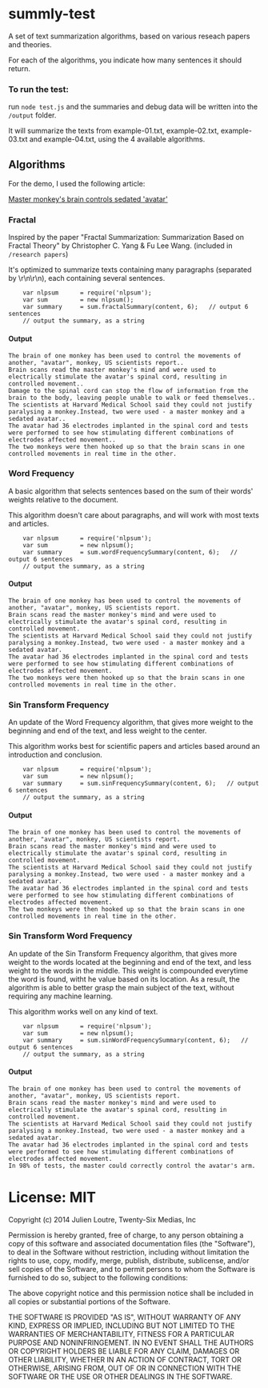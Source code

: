 # summly-test #

A set of text summarization algorithms, based on various reseach papers and theories.

For each of the algorithms, you indicate how many sentences it should return.

### To run the test: ###
run `node test.js` and the summaries and debug data will be written into the `/output` folder.

It will summarize the texts from example-01.txt, example-02.txt, example-03.txt and example-04.txt, using the 4 available algorithms.


## Algorithms ##
For the demo, I used the following article:

[Master monkey's brain controls sedated 'avatar'](http://www.bbc.co.uk/news/health-26224813)

### Fractal ###
Inspired by the paper "Fractal Summarization: Summarization Based on Fractal Theory" by Christopher C. Yang & Fu Lee Wang. (included in `/research papers`)

It's optimized to summarize texts containing many paragraphs (separated by \r\n\r\n), each containing several sentences.

```
    var nlpsum      = require('nlpsum');
    var sum         = new nlpsum();
    var summary     = sum.fractalSummary(content, 6);   // output 6 sentences
    // output the summary, as a string
```

#### Output ####
```
The brain of one monkey has been used to control the movements of another, "avatar", monkey, US scientists report..
Brain scans read the master monkey's mind and were used to electrically stimulate the avatar's spinal cord, resulting in controlled movement..
Damage to the spinal cord can stop the flow of information from the brain to the body, leaving people unable to walk or feed themselves..
The scientists at Harvard Medical School said they could not justify paralysing a monkey.Instead, two were used - a master monkey and a sedated avatar..
The avatar had 36 electrodes implanted in the spinal cord and tests were performed to see how stimulating different combinations of electrodes affected movement..
The two monkeys were then hooked up so that the brain scans in one controlled movements in real time in the other.
```


### Word Frequency ###
A basic algorithm that selects sentences based on the sum of their words' weights relative to the document.

This algorithm doesn't care about paragraphs, and will work with most texts and articles.

```
    var nlpsum      = require('nlpsum');
    var sum         = new nlpsum();
    var summary     = sum.wordFrequencySummary(content, 6);   // output 6 sentences
    // output the summary, as a string
```

#### Output ####
```
The brain of one monkey has been used to control the movements of another, "avatar", monkey, US scientists report.
Brain scans read the master monkey's mind and were used to electrically stimulate the avatar's spinal cord, resulting in controlled movement.
The scientists at Harvard Medical School said they could not justify paralysing a monkey.Instead, two were used - a master monkey and a sedated avatar.
The avatar had 36 electrodes implanted in the spinal cord and tests were performed to see how stimulating different combinations of electrodes affected movement.
The two monkeys were then hooked up so that the brain scans in one controlled movements in real time in the other.
```




### Sin Transform Frequency ###
An update of the Word Frequency algorithm, that gives more weight to the beginning and end of the text, and less weight to the center.

This algorithm works best for scientific papers and articles based around an introduction and conclusion.


```
    var nlpsum      = require('nlpsum');
    var sum         = new nlpsum();
    var summary     = sum.sinFrequencySummary(content, 6);   // output 6 sentences
    // output the summary, as a string
```

#### Output ####
```
The brain of one monkey has been used to control the movements of another, "avatar", monkey, US scientists report.
Brain scans read the master monkey's mind and were used to electrically stimulate the avatar's spinal cord, resulting in controlled movement.
The scientists at Harvard Medical School said they could not justify paralysing a monkey.Instead, two were used - a master monkey and a sedated avatar.
The avatar had 36 electrodes implanted in the spinal cord and tests were performed to see how stimulating different combinations of electrodes affected movement.
The two monkeys were then hooked up so that the brain scans in one controlled movements in real time in the other.
```






### Sin Transform Word Frequency ###
An update of the Sin Transform Frequency algorithm, that gives more weight to the words located at the beginning and end of the text, and less weight to the words in the middle.
This weight is compounded everytime the word is found, witht he value based on its location.
As a result, the algorithm is able to better grasp the main subject of the text, without requiring any machine learning.

This algorithm works well on any kind of text.


```
    var nlpsum      = require('nlpsum');
    var sum         = new nlpsum();
    var summary     = sum.sinWordFrequencySummary(content, 6);   // output 6 sentences
    // output the summary, as a string
```

#### Output ####
```
The brain of one monkey has been used to control the movements of another, "avatar", monkey, US scientists report.
Brain scans read the master monkey's mind and were used to electrically stimulate the avatar's spinal cord, resulting in controlled movement.
The scientists at Harvard Medical School said they could not justify paralysing a monkey.Instead, two were used - a master monkey and a sedated avatar.
The avatar had 36 electrodes implanted in the spinal cord and tests were performed to see how stimulating different combinations of electrodes affected movement.
In 98% of tests, the master could correctly control the avatar's arm.
```




# License: MIT #
Copyright (c) 2014 Julien Loutre, Twenty-Six Medias, Inc

Permission is hereby granted, free of charge, to any person obtaining a copy
of this software and associated documentation files (the "Software"), to deal
in the Software without restriction, including without limitation the rights
to use, copy, modify, merge, publish, distribute, sublicense, and/or sell
copies of the Software, and to permit persons to whom the Software is
furnished to do so, subject to the following conditions:

The above copyright notice and this permission notice shall be included in
all copies or substantial portions of the Software.

THE SOFTWARE IS PROVIDED "AS IS", WITHOUT WARRANTY OF ANY KIND, EXPRESS OR
IMPLIED, INCLUDING BUT NOT LIMITED TO THE WARRANTIES OF MERCHANTABILITY,
FITNESS FOR A PARTICULAR PURPOSE AND NONINFRINGEMENT. IN NO EVENT SHALL THE
AUTHORS OR COPYRIGHT HOLDERS BE LIABLE FOR ANY CLAIM, DAMAGES OR OTHER
LIABILITY, WHETHER IN AN ACTION OF CONTRACT, TORT OR OTHERWISE, ARISING FROM,
OUT OF OR IN CONNECTION WITH THE SOFTWARE OR THE USE OR OTHER DEALINGS IN
THE SOFTWARE.